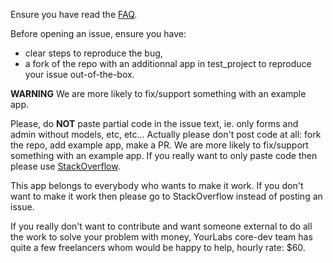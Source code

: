 Ensure you have read the
[FAQ](http://django-autocomplete-light.readthedocs.org/en/master/faq.html).

Before opening an issue, ensure you have:

- clear steps to reproduce the bug,
- a fork of the repo with an additionnal app in test_project to reproduce your
  issue out-of-the-box.

**WARNING** We are more likely to fix/support something with an example app.

Please, do **NOT** paste partial code in the issue text, ie. only forms and
admin without models, etc, etc... Actually please don't post code at all: fork
the repo, add example app, make a PR. We are more likely to fix/support
something with an example app. If you really want to only paste code then
please use [StackOverflow](http://stackoverflow.com).

This app belongs to everybody who wants to make it work. If you don't want to
make it work then please go to StackOverflow instead of posting an issue.

If you really don't want to contribute and want someone external to do all the
work to solve your problem with money, YourLabs core-dev team has quite a few
freelancers whom would be happy to help, hourly rate: $60.
